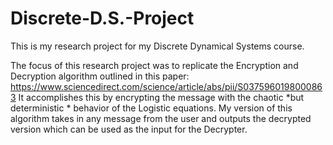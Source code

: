 # Discrete-D.S.-Project
This is my research project for my Discrete Dynamical Systems course. 

The focus of this research project was to replicate the Encryption and Decryption algorithm outlined in this paper: https://www.sciencedirect.com/science/article/abs/pii/S0375960198000863
It accomplishes this by encrypting the message with the chaotic *but deterministic * behavior of the Logistic equations. My version of this algorithm 
takes in any message from the user and outputs the decrypted version which can be used as the input for the Decrypter. 
